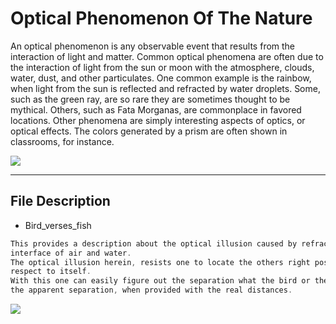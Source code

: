 # Optical Phenomenon Of The Nature
 An optical phenomenon is any observable event that results from the interaction of light and matter.
 Common optical phenomena are often due to the interaction of light from the sun or moon with the atmosphere, clouds, water,     dust, and other particulates. One common example is the rainbow, when light from the sun is reflected and refracted by water   droplets. Some, such as the green ray, are so rare they are sometimes thought to be mythical. Others, such as Fata Morganas, are commonplace in favored locations. Other phenomena are simply interesting aspects of optics, or optical effects. The colors generated by a prism are often shown in classrooms, for instance.
 
![](https://upload.wikimedia.org/wikipedia/commons/thumb/f/f7/Sun_halo_optical_phenomenon_edit.jpg/405px-Sun_halo_optical_phenomenon_edit.jpg)

***

## File Description

* Bird_verses_fish
```c
This provides a description about the optical illusion caused by refraction at the 
interface of air and water.
The optical illusion herein, resists one to locate the others right position with 
respect to itself.
With this one can easily figure out the separation what the bird or the fish would face, 
the apparent separation, when provided with the real distances.
```

![](https://d10lpgp6xz60nq.cloudfront.net/physics_images/BMS_OBJ_XII_C08_E01_234_S01.png)
